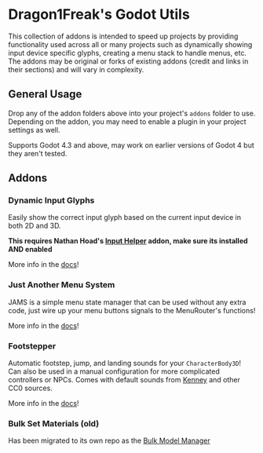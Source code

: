 # Dragon1Freak's Godot Utils

This collection of addons is intended to speed up projects by providing functionality used across all or many projects such as dynamically showing input device specific glyphs, creating a menu stack to handle menus, etc.
The addons may be original or forks of existing addons (credit and links in their sections) and will vary in complexity.

## General Usage

Drop any of the addon folders above into your project's `addons` folder to use. Depending on the addon, you may need to enable a plugin in your project settings as well.

Supports Godot 4.3 and above, may work on earlier versions of Godot 4 but they aren't tested.

## Addons

<h3>Dynamic Input Glyphs</h3>

Easily show the correct input glyph based on the current input device in both 2D and 3D.

**This requires Nathan Hoad's <a href="https://github.com/nathanhoad/godot_input_helper">Input Helper</a> addon, make sure its installed AND enabled**

More info in the [docs](/dynamic-input-glyph/README.md)!

<h3>Just Another Menu System</h3>

JAMS is a simple menu state manager that can be used without any extra code, just wire up your menu buttons signals to the MenuRouter's functions!

More info in the [docs](/just-another-menu-system/README.md)!

<h3>Footstepper</h3>

Automatic footstep, jump, and landing sounds for your `CharacterBody3D`! Can also be used in a manual configuration for more complicated controllers or NPCs. Comes with default sounds from [Kenney](https://kenney.nl/) and other CC0 sources.

More info in the [docs](/footstepper/README.md)!

<h3>Bulk Set Materials (old)</h3>

Has been migrated to its own repo as the [Bulk Model Manager](https://github.com/dragon1freak/godot-bulk-model-manager)
